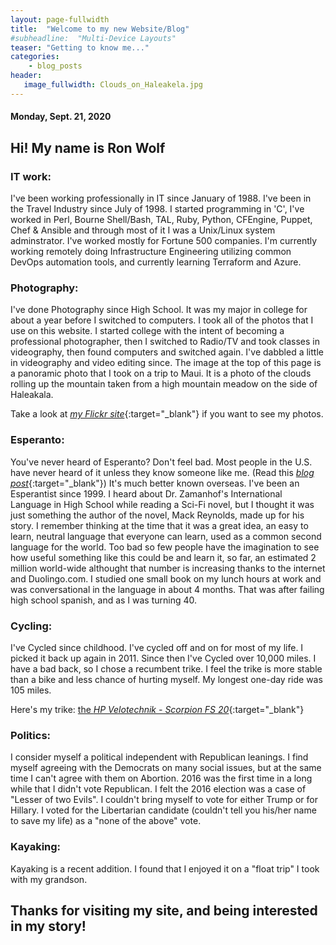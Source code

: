 ```yaml
---
layout: page-fullwidth
title:  "Welcome to my new Website/Blog"
#subheadline:  "Multi-Device Layouts"
teaser: "Getting to know me..."
categories:
    - blog_posts
header:
   image_fullwidth: Clouds_on_Haleakela.jpg
---
```

#### Monday, Sept. 21, 2020
## Hi! My name is Ron Wolf

### IT work:
  I've been working professionally in IT since January of 1988.  I've been in the Travel Industry since July of 1998.  I started programming in 'C', I've worked in Perl, Bourne Shell/Bash, TAL, Ruby, Python, CFEngine, Puppet, Chef & Ansible and through most of it I was a Unix/Linux system adminstrator.  I've worked mostly for Fortune 500 companies.  I'm currently working remotely doing Infrastructure Engineering utilizing common DevOps automation tools, and currently learning Terraform and Azure.

### Photography:
  I've done Photography since High School.  It was my major in college for about a year before I switched to computers.  I took all of the photos that I use on this website.   I started college with the intent of becoming a professional photographer, then I switched to Radio/TV and took classes in videography, then found computers and switched again.  I've dabbled a little in videography and video editing since. The image at the top of this page is a panoramic photo that I took on a trip to Maui.  It is a photo of the clouds rolling up the mountain taken from a high mountain meadow on the side of Haleakala. 

  Take a look at [*my Flickr site*](https://www.flickr.com/photos/75714303@N00){:target="_blank"} if you want to see my photos. 

### Esperanto:
  You've never heard of Esperanto?  Don't feel bad.  Most people in the U.S. have never heard of it unless they know someone like me. (Read this [*blog post*](/blog_posts/What-is-Esperanto/){:target="_blank"}) It's much better known overseas.  I've been an Esperantist since 1999.  I heard about Dr. Zamanhof's International Language in High School while reading a Sci-Fi novel, but I thought it was just something the author of the novel, Mack Reynolds, made up for his story.  I remember thinking at the time that it was a great idea, an easy to learn, neutral language that everyone can learn, used as a common second language for the world.  Too bad so few people have the imagination to see how useful something like this could be and learn it, so far, an estimated 2 million world-wide althought that number is increasing thanks to the internet and Duolingo.com.  I studied one small book on my lunch hours at work and was conversational in the language in about 4 months.  That was after failing high school spanish, and as I was turning 40.

### Cycling:
  I've Cycled since childhood.  I've cycled off and on for most of my life.  I picked it back up again in 2011.  Since then I've Cycled over 10,000 miles.  I have a bad back, so I chose a recumbent trike.  I feel the trike is more stable than a bike and less chance of hurting myself.  My longest one-day ride was 105 miles.
  
  Here's my trike: [the *HP Velotechnik - Scorpion FS 20*](https://www.hpvelotechnik.com/en/recumbent-trikes-bikes/scorpion-adults-recumbent-trikes/scorpion-fs-20-compact-full-suspension-adults-trike/){:target="_blank"}


### Politics:
  I consider myself a political independent with Republican leanings.  I find myself agreeing with the Democrats on many social issues, but at the same time I can't agree with them on Abortion.  2016 was the first time in a long while that I didn't vote Republican.  I felt the 2016 election was a case of "Lesser of two Evils".  I couldn't bring myself to vote for either Trump or for Hillary.  I voted for the Libertarian candidate (couldn't tell you his/her name to save my life) as a "none of the above" vote.


### Kayaking: 
  Kayaking is a recent addition.  I found that I enjoyed it on a "float trip" I took with my grandson.  

## Thanks for visiting my site, and being interested in my story!